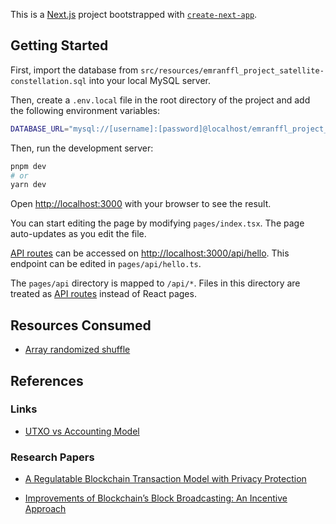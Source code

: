This is a [Next.js](https://nextjs.org/) project bootstrapped with [`create-next-app`](https://github.com/vercel/next.js/tree/canary/packages/create-next-app).

## Getting Started

First, import the database from `src/resources/emranffl_project_satellite-constellation.sql` into your local MySQL server.

Then, create a `.env.local` file in the root directory of the project and add the following environment variables:

```bash
DATABASE_URL="mysql://[username]:[password]@localhost/emranffl_project_satellite-constellation"
```

Then, run the development server:

```bash
pnpm dev
# or
yarn dev
```

Open [http://localhost:3000](http://localhost:3000) with your browser to see the result.

You can start editing the page by modifying `pages/index.tsx`. The page auto-updates as you edit the file.

[API routes](https://nextjs.org/docs/api-routes/introduction) can be accessed on [http://localhost:3000/api/hello](http://localhost:3000/api/hello). This endpoint can be edited in `pages/api/hello.ts`.

The `pages/api` directory is mapped to `/api/*`. Files in this directory are treated as [API routes](https://nextjs.org/docs/api-routes/introduction) instead of React pages.

## Resources Consumed

- [Array randomized shuffle](https://bost.ocks.org/mike/shuffle/)

## References

### Links

- [UTXO vs Accounting Model](https://www.geeksforgeeks.org/what-is-unspent-transaction-output-utxo/)

### Research Papers

- [A Regulatable Blockchain Transaction Model with Privacy Protection](https://www.researchgate.net/publication/352182532_A_Regulatable_Blockchain_Transaction_Model_with_Privacy_Protection)

- [Improvements of Blockchain’s Block Broadcasting:
  An Incentive Approach](https://eprint.iacr.org/2018/1152.pdf)
